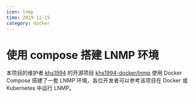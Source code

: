 ```yaml
---
icon: lnmp
time: 2019-11-15
category: docker
---
```

# 使用 compose 搭建 LNMP 环境

本项目的维护者 [khs1994](https://github.com/khs1994) 的开源项目 [khs1994-docker/lnmp](https://github.com/khs1994-docker/lnmp) 使用 Docker Compose 搭建了一套 LNMP 环境，各位开发者可以参考该项目在 Docker 或 Kubernetes 中运行 LNMP。
